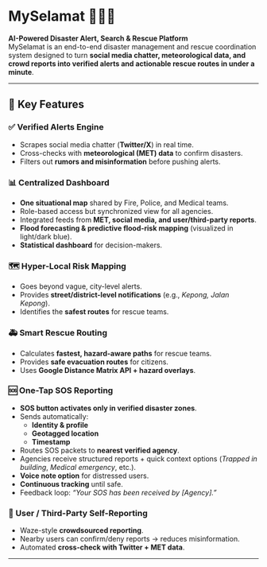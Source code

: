 # MySelamat 🚨🌊🔥  
**AI-Powered Disaster Alert, Search & Rescue Platform**  
MySelamat is an end-to-end disaster management and rescue coordination system designed to turn **social media chatter, meteorological data, and crowd reports into verified alerts and actionable rescue routes in under a minute**.  

---------------

## 🔑 Key Features  

### ✅ Verified Alerts Engine  
- Scrapes social media chatter (**Twitter/X**) in real time.  
- Cross-checks with **meteorological (MET) data** to confirm disasters.  
- Filters out **rumors and misinformation** before pushing alerts.  

### 📊 Centralized Dashboard  
- **One situational map** shared by Fire, Police, and Medical teams.  
- Role-based access but synchronized view for all agencies.  
- Integrated feeds from **MET, social media, and user/third-party reports**.  
- **Flood forecasting & predictive flood-risk mapping** (visualized in light/dark blue).  
- **Statistical dashboard** for decision-makers.  

### 🗺 Hyper-Local Risk Mapping  
- Goes beyond vague, city-level alerts.  
- Provides **street/district-level notifications** (e.g., *Kepong, Jalan Kepong*).  
- Identifies the **safest routes** for rescue teams.  

### 🚑 Smart Rescue Routing  
- Calculates **fastest, hazard-aware paths** for rescue teams.  
- Provides **safe evacuation routes** for citizens.  
- Uses **Google Distance Matrix API + hazard overlays**.  

### 🆘 One-Tap SOS Reporting  
- **SOS button activates only in verified disaster zones**.  
- Sends automatically:  
  - **Identity & profile**  
  - **Geotagged location**  
  - **Timestamp**  
- Routes SOS packets to **nearest verified agency**.  
- Agencies receive structured reports + quick context options (*Trapped in building*, *Medical emergency*, etc.).  
- **Voice note option** for distressed users.  
- **Continuous tracking** until safe.  
- Feedback loop: *“Your SOS has been received by [Agency].”*  

### 👥 User / Third-Party Self-Reporting  
- Waze-style **crowdsourced reporting**.  
- Nearby users can confirm/deny reports → reduces misinformation.  
- Automated **cross-check with Twitter + MET data**.  

---

